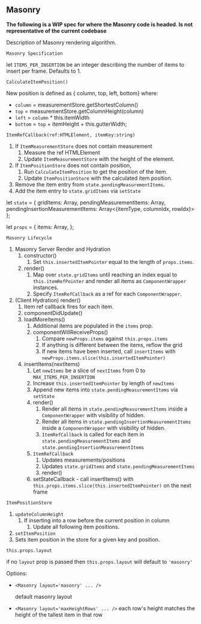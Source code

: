 ## Masonry

**The following is a WIP spec for where the Masonry code is headed. Is not representative of the current codebase**

Description of Masonry rendering algorithm.

`Masonry Specification`

let `ITEMS_PER_INSERTION` be an integer describing the number of items to insert per frame. Defaults to 1.

`CalculateItemPosition()`

New position is defined as { column, top, left, bottom} where:

* `column` = measurementStore.getShortestColumn()
* `top` = measurementStore.getColumnHeight(column)
* `left` = `column` \* this.itemWidth
* `bottom` = `top` + itemHeight + this.gutterWidth;

`ItemRefCallback(ref:HTMLElement, itemKey:string)`

1. If `ItemMeasurementStore` does not contain measurement
   1. Measure the ref HTMLElement
   2. Update `ItemMeasurementStore` with the height of the element.
2. If `ItemPositionStore` does not contain position,
   1. Run `CalculateItemPosition` to get the position of the item.
   2. Update `ItemPositionStore` with the calculated item position.
3. Remove the item entry from `state.pendingMeasurementItems`.
4. Add the item entry to `state.gridItems` via `setState`

let `state` = {
gridItems: Array<GridItemType>,
pendingMeasurementItems: Array<ItemType>,
pendingInsertionMeasurementItems: Array<{itemType, columnIdx, rowIdx}>
};

let `props` = {
items: Array<ItemType>,
};

`Masonry Lifecycle`

1. Masonry Server Render and Hydration
   1. constructor()
      1. Set `this.insertedItemPointer` equal to the length of `props.items`.
   2. render()
      1. Map over `state.gridItems` until reaching an index equal to `this.itemRefPointer` and render all items as `ComponentWrapper` instances.
      2. Specify `ItemRefCallback` as a ref for each `ComponentWrapper`.
2. (Client Hydration) render()
   1. Item ref callback fires for each item.
   2. componentDidUpdate()
   3. loadMoreItems()
      1. Additional items are populated in the `items` prop.
      2. componentWillReceiveProps()
         1. Compare `newProps.items` against `this.props.items`
         2. If anything is different between the items, reflow the grid
         3. If new items have been inserted, call `insertItems` with `newProps.items.slice(this.insertedItemPointer)`
   4. insertItems(nextItems)
      1. Let `newItems` be a slice of `nextItems` from 0 to `MAX_ITEMS_PER_INSERTION`
      2. Increase `this.insertedItemPointer` by length of `newItems`
      3. Append new items into `state.pendingMeasurementItems` via `setState`
      4. render()
         1. Render all items in `state.pendingMeasurementItems` inside a `ComponentWrapper` with visibility of hidden.
         2. Render all items in `state.pendingInsertionMeasurementItems` inside a `ComponentWrapper` with visibility of hidden.
         3. `ItemRefCallback` is called for each item in `state.pendingMeasurementItems` and `state.pendingInsertionMeasurementItems`
      5. `ItemRefCallback`
         1. Updates measurements/positions
         2. Updates `state.gridItems` and `state.pendingMeasurementItems`
         3. render()
      6. setStateCallback - call insertItems() with `this.props.items.slice(this.insertedItemPointer)` on the next frame

`ItemPositionStore`

1. `updateColumnHeight`
   1. If inserting into a row before the current position in column
      1. Update all following item positions.
2. `setItemPosition`
3. Sets item position in the store for a given key and position.

`this.props.layout`

if no `layout` prop is passed then `this.props.layout` will default to `'masonry'`

Options:

* `<Masonry layout='masonry' ... />`

  default masonry layout

* `<Masonry layout='maxHeightRows' ... />`
  each row's height matches the height of the tallest item in that row
